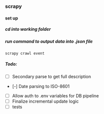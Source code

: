 ### scrapy

#### set up

##### cd into working folder
##### run command to output data into .json file
```
scrapy crawl event
```

##### Todo:
- [ ] Secondary parse to get full description
- [-] Date parsing to ISO-8601
- [ ] Allow auth to .env variables for DB pipeline
- [ ] Finalize incremental update logic
- [ ] tests